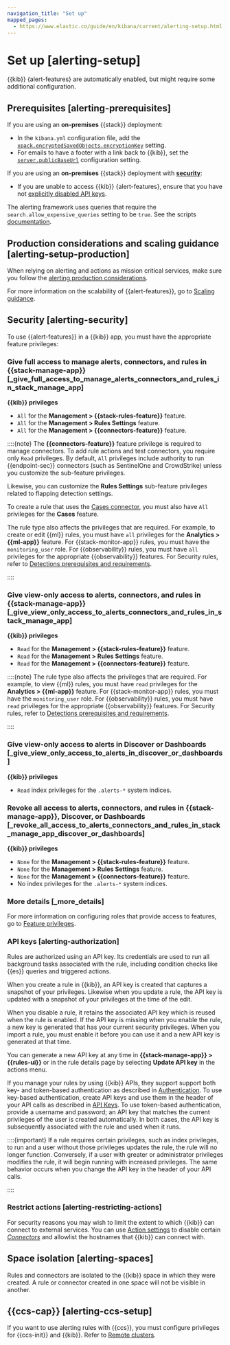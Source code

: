 ```yaml
---
navigation_title: "Set up"
mapped_pages:
  - https://www.elastic.co/guide/en/kibana/current/alerting-setup.html
---
```


# Set up [alerting-setup]

{{kib}} {alert-features} are automatically enabled, but might require some additional configuration.

## Prerequisites [alerting-prerequisites]

If you are using an **on-premises** {{stack}} deployment:

* In the `kibana.yml` configuration file, add the [`xpack.encryptedSavedObjects.encryptionKey`](https://www.elastic.co/guide/en/kibana/current/alert-action-settings-kb.html#general-alert-action-settings) setting.
* For emails to have a footer with a link back to {{kib}}, set the [`server.publicBaseUrl`](../../../deploy-manage/deploy/self-managed/configure.md#server-publicBaseUrl) configuration setting.

If you are using an **on-premises** {{stack}} deployment with [**security**](../../../deploy-manage/security.md):

* If you are unable to access {{kib}} {alert-features}, ensure that you have not [explicitly disabled API keys](https://www.elastic.co/guide/en/elasticsearch/reference/current/security-settings.html#api-key-service-settings).

The alerting framework uses queries that require the `search.allow_expensive_queries` setting to be `true`. See the scripts [documentation](https://www.elastic.co/guide/en/elasticsearch/reference/current/query-dsl-script-query.html#_allow_expensive_queries_4).

## Production considerations and scaling guidance [alerting-setup-production]

When relying on alerting and actions as mission critical services, make sure you follow the [alerting production considerations](../../../deploy-manage/production-guidance/kibana-alerting-production-considerations.md).

For more information on the scalability of {{alert-features}}, go to [Scaling guidance](../../../deploy-manage/production-guidance/kibana-alerting-production-considerations.md#alerting-scaling-guidance).

## Security [alerting-security]

To use {{alert-features}} in a {{kib}} app, you must have the appropriate feature privileges:

### Give full access to manage alerts, connectors, and rules in **{{stack-manage-app}}** [_give_full_access_to_manage_alerts_connectors_and_rules_in_stack_manage_app]

**{{kib}} privileges**

* `All` for the **Management > {{stack-rules-feature}}** feature.
* `All` for the **Management > Rules Settings** feature.
* `All` for the **Management > {{connectors-feature}}** feature.

::::{note}
The **{{connectors-feature}}** feature privilege is required to manage connectors. To add rule actions and test connectors, you require only `Read` privileges. By default, `All` privileges include authority to run {{endpoint-sec}} connectors (such as SentinelOne and CrowdStrike) unless you customize the sub-feature privileges.

Likewise, you can customize the **Rules Settings** sub-feature privileges related to flapping detection settings.

To create a rule that uses the [Cases connector](https://www.elastic.co/guide/en/kibana/current/cases-action-type.html), you must also have `All` privileges for the **Cases** feature.

The rule type also affects the privileges that are required. For example, to create or edit {{ml}} rules, you must have `all` privileges for the **Analytics > {{ml-app}}** feature. For {{stack-monitor-app}} rules, you must have the `monitoring_user` role. For {{observability}} rules, you must have `all` privileges for the appropriate {{observability}} features. For Security rules, refer to [Detections prerequisites and requirements](../../../solutions/security/detect-and-alert/detections-requirements.md).

::::

### Give view-only access to alerts, connectors, and rules in  **{{stack-manage-app}}** [_give_view_only_access_to_alerts_connectors_and_rules_in_stack_manage_app]

**{{kib}} privileges**

* `Read` for the **Management > {{stack-rules-feature}}** feature.
* `Read` for the **Management > Rules Settings** feature.
* `Read` for the **Management > {{connectors-feature}}** feature.

::::{note}
The rule type also affects the privileges that are required. For example, to view {{ml}} rules, you must have `read` privileges for the **Analytics > {{ml-app}}** feature. For {{stack-monitor-app}} rules, you must have the `monitoring_user` role. For {{observability}} rules, you must have `read` privileges for the appropriate {{observability}} features. For Security rules, refer to [Detections prerequisites and requirements](../../../solutions/security/detect-and-alert/detections-requirements.md).

::::

### Give view-only access to alerts in **Discover** or **Dashboards** [_give_view_only_access_to_alerts_in_discover_or_dashboards]

**{{kib}} privileges**

* `Read` index privileges for the `.alerts-*` system indices.

### Revoke all access to alerts, connectors, and rules in **{{stack-manage-app}}**, **Discover**, or **Dashboards** [_revoke_all_access_to_alerts_connectors_and_rules_in_stack_manage_app_discover_or_dashboards]

**{{kib}} privileges**

* `None` for the **Management > {{stack-rules-feature}}** feature.
* `None` for the **Management > Rules Settings** feature.
* `None` for the **Management > {{connectors-feature}}** feature.
* No index privileges for the `.alerts-*` system indices.

### More details [_more_details]

For more information on configuring roles that provide access to features, go to [Feature privileges](../../../deploy-manage/users-roles/cluster-or-deployment-auth/kibana-privileges.md#kibana-feature-privileges).

### API keys [alerting-authorization]

Rules are authorized using an API key. Its credentials are used to run all background tasks associated with the rule, including condition checks like {{es}} queries and triggered actions.

When you create a rule in {{kib}}, an API key is created that captures a snapshot of your privileges. Likewise when you update a rule, the API key is updated with a snapshot of your privileges at the time of the edit.

When you disable a rule, it retains the associated API key which is reused when the rule is enabled. If the API key is missing when you enable the rule, a new key is generated that has your current security privileges. When you import a rule, you must enable it before you can use it and a new API key is generated at that time.

You can generate a new API key at any time in **{{stack-manage-app}} > {{rules-ui}}** or in the rule details page by selecting **Update API key** in the actions menu.

If you manage your rules by using {{kib}} APIs, they support support both key- and token-based authentication as described in [Authentication](https://www.elastic.co/guide/en/kibana/current/api.html#api-authentication). To use key-based authentication, create API keys and use them in the header of your API calls as described in [API Keys](../../../deploy-manage/api-keys/elasticsearch-api-keys.md). To use token-based authentication, provide a username and password; an API key that matches the current privileges of the user is created automatically. In both cases, the API key is subsequently associated with the rule and used when it runs.

::::{important}
If a rule requires certain privileges, such as index privileges, to run and a user without those privileges updates the rule, the rule will no longer function. Conversely, if a user with greater or administrator privileges modifies the rule, it will begin running with increased privileges. The same behavior occurs when you change the API key in the header of your API calls.

::::

### Restrict actions [alerting-restricting-actions]

For security reasons you may wish to limit the extent to which {{kib}} can connect to external services. You can use [Action settings](https://www.elastic.co/guide/en/kibana/current/alert-action-settings-kb.html#action-settings) to disable certain [*Connectors*](../../../deploy-manage/manage-connectors.md) and allowlist the hostnames that {{kib}} can connect with.

## Space isolation [alerting-spaces]

Rules and connectors are isolated to the {{kib}} space in which they were created. A rule or connector created in one space will not be visible in another.

## {{ccs-cap}} [alerting-ccs-setup]

If you want to use alerting rules with {{ccs}}, you must configure privileges for {{ccs-init}} and {{kib}}. Refer to [Remote clusters](../../../deploy-manage/remote-clusters.md).
